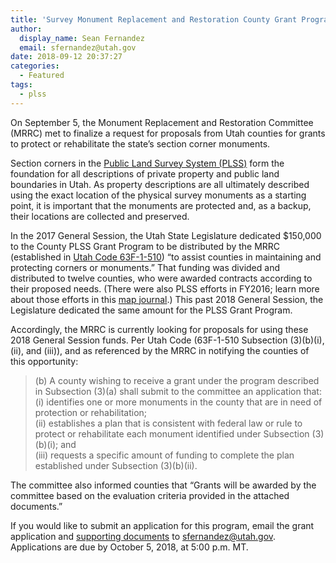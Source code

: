 ```yaml
---
title: 'Survey Monument Replacement and Restoration County Grant Program 2018 Updates'
author:
  display_name: Sean Fernandez
  email: sfernandez@utah.gov
date: 2018-09-12 20:37:27
categories:
  - Featured
tags:
  - plss
---
```


On September 5, the Monument Replacement and Restoration Committee (MRRC) met to finalize a request for proposals from Utah counties for grants to protect or rehabilitate the state’s section corner monuments.

Section corners in the [Public Land Survey System (PLSS)](/developer/applications/plss/) form the foundation for all descriptions of private property and public land boundaries in Utah. As property descriptions are all ultimately described using the exact location of the physical survey monuments as a starting point, it is important that the monuments are protected and, as a backup, their locations are collected and preserved.

In the 2017 General Session, the Utah State Legislature dedicated $150,000 to the County PLSS Grant Program to be distributed by the MRRC (established in [Utah Code 63F-1-510](https://le.utah.gov/xcode/Title63F/Chapter1/63F-1-S510.html)) “to assist counties in maintaining and protecting corners or monuments.” That funding was divided and distributed to twelve counties, who were awarded contracts according to their proposed needs. (There were also PLSS efforts in FY2016; learn more about those efforts in this [map journal](https://www.arcgis.com/apps/MapJournal/index.html?appid=e7af1328152a4ba786ab6a733e5cb0b5).) This past 2018 General Session, the Legislature dedicated the same amount for the PLSS Grant Program.

Accordingly, the MRRC is currently looking for proposals for using these 2018 General Session funds. Per Utah Code (63F-1-510 Subsection (3)(b)(i), (ii), and (iii)), and as referenced by the MRRC in notifying the counties of this opportunity: 

>(b) A county wishing to receive a grant under the program described in Subsection (3)(a) shall submit to the committee an application that:  
> (i) identifies one or more monuments in the county that are in need of protection or rehabilitation;  
> (ii) establishes a plan that is consistent with federal law or rule to protect or rehabilitate each monument identified under Subsection (3)(b)(i); and  
> (iii) requests a specific amount of funding to complete the plan established under Subsection (3)(b)(ii).  

The committee also informed counties that “Grants will be awarded by the committee based on the evaluation criteria provided in the attached documents.” 

If you would like to submit an application for this program, email the grant application and [supporting documents](https://drive.google.com/drive/folders/1nvi5bMQDJoz6DX-UPSXy5ONK6LWnt6BL) to sfernandez@utah.gov. Applications are due by October 5, 2018, at 5:00 p.m. MT. 
